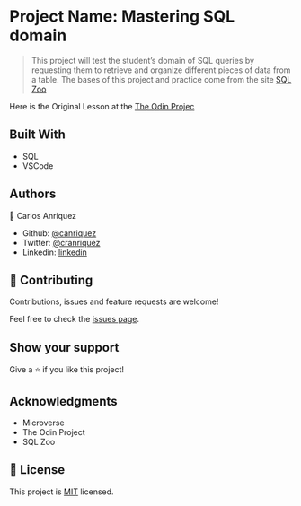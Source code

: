 # Project Name: Mastering SQL domain

> This project will test the student’s domain of SQL queries by requesting them to retrieve and organize different pieces of data from a table. The bases of this project and practice come from the site [SQL Zoo](http://sqlzoo.net/wiki/Main_Page) 


Here is the Original Lesson at the [The Odin Projec](https://www.theodinproject.com/courses/databases/lessons/sql)

## Built With

- SQL
- VSCode

## Authors

👤 Carlos Anriquez

- Github: [@canriquez](https://github.com/canriquez)
- Twitter: [@cranriquez](https://twitter.com/cranriquez)
- Linkedin: [linkedin](https://www.linkedin.com/in/carlosanriquez/)

## 🤝 Contributing

Contributions, issues and feature requests are welcome!

Feel free to check the [issues page](issues/).

## Show your support

Give a ⭐️ if you like this project!

## Acknowledgments

- Microverse
- The Odin Project
- SQL Zoo 

## 📝 License

This project is [MIT](lic.url) licensed.
